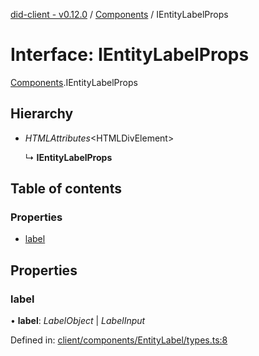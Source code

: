 [did-client - v0.12.0](../README.md) / [Components](../modules/components.md) / IEntityLabelProps

# Interface: IEntityLabelProps

[Components](../modules/components.md).IEntityLabelProps

## Hierarchy

* *HTMLAttributes*<HTMLDivElement\>

  ↳ **IEntityLabelProps**

## Table of contents

### Properties

- [label](components.ientitylabelprops.md#label)

## Properties

### label

• **label**: *LabelObject* \| *LabelInput*

Defined in: [client/components/EntityLabel/types.ts:8](https://github.com/Puzzlepart/did/blob/dev/client/components/EntityLabel/types.ts#L8)
